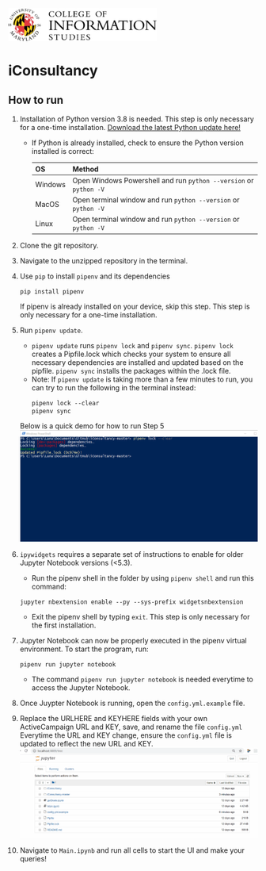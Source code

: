 
<img src="ischool.png" width="300" markdown="1">

# iConsultancy

## How to run
1. Installation of Python version 3.8 is needed. This step is only necessary for a one-time installation.
   [Download the latest Python update here!](https://www.python.org/) 
   - If Python is already installed, check to ensure the Python version installed is correct:
   
     |   OS   |                             Method                               |
     | ------ | ---------------------------------------------------------------- |
     | Windows| Open Windows Powershell and run `python --version` or `python -V`|
     | MacOS  | Open terminal window and run `python --version` or `python -V`   |
     | Linux  | Open terminal window and run `python --version` or `python -V`   |
    
2. Clone the git repository.

3. Navigate to the unzipped repository in the terminal.

4. Use `pip` to install `pipenv` and its dependencies
   ```
   pip install pipenv
   ```
   If pipenv is already installed on your device, skip this step. This step is only necessary for a one-time installation. 
   
5. Run `pipenv update`.
   - `pipenv update` runs `pipenv lock` and `pipenv sync`. `pipenv lock` creates a Pipfile.lock which checks your system to ensure all necessary dependencies are installed and updated based on the pipfile.  `pipenv sync` installs the packages within the .lock file.
   - Note: If `pipenv update` is taking more than a few minutes to run, you can try to run the following in the terminal instead:
      ```
      pipenv lock --clear
      pipenv sync
      ```
      
    Below is a quick demo for how to run Step 5
    ![](Step6-Step7tutorial.gif)

6.  `ipywidgets` requires a separate set of instructions to enable for older Jupyter Notebook versions (<5.3).
      - Run the pipenv shell in the folder by using `pipenv shell` and run this command: 
      ```
      jupyter nbextension enable --py --sys-prefix widgetsnbextension
      ```
      - Exit the pipenv shell by typing `exit`.
      This step is only necessary for the first installation.
      
7. Jupyter Notebook can now be properly executed in the pipenv virtual environment. To start the program, run:
   ```
   pipenv run jupyter notebook
   ```
    - The command `pipenv run jupyter notebook` is needed everytime to access the Jupyter Notebook.

8. Once Juypter Notebook is running, open the `config.yml.example` file.
9. Replace the URLHERE and KEYHERE fields with your own ActiveCampaign URL and KEY, save, and rename the file `config.yml`
   Everytime the URL and KEY change, ensure the `config.yml` file is updated to reflect the new URL and KEY.
   ![](URL_KEY_tutorial_README.gif)

10. Navigate to `Main.ipynb` and run all cells to start the UI and make your queries!
   
